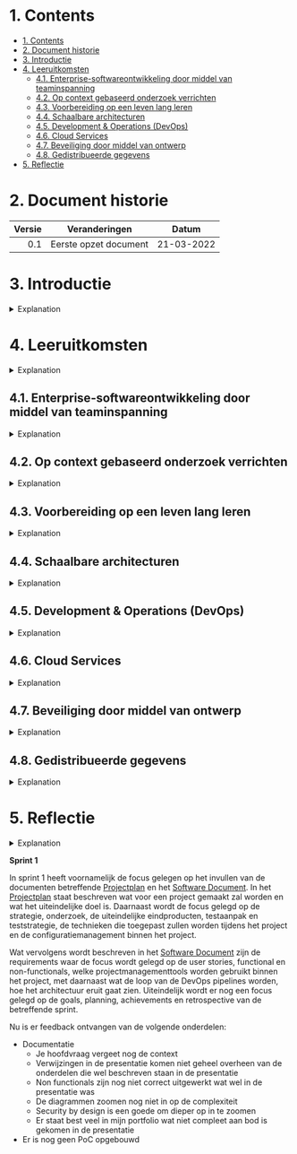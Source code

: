# 1. Contents
- [1. Contents](#1-contents)
- [2. Document historie](#2-document-historie)
- [3. Introductie](#3-introductie)
- [4. Leeruitkomsten](#4-leeruitkomsten)
  - [4.1. Enterprise-softwareontwikkeling door middel van teaminspanning](#41-enterprise-softwareontwikkeling-door-middel-van-teaminspanning)
  - [4.2. Op context gebaseerd onderzoek verrichten](#42-op-context-gebaseerd-onderzoek-verrichten)
  - [4.3. Voorbereiding op een leven lang leren](#43-voorbereiding-op-een-leven-lang-leren)
  - [4.4. Schaalbare architecturen](#44-schaalbare-architecturen)
  - [4.5. Development & Operations (DevOps)](#45-development--operations-devops)
  - [4.6. Cloud Services](#46-cloud-services)
  - [4.7. Beveiliging door middel van ontwerp](#47-beveiliging-door-middel-van-ontwerp)
  - [4.8. Gedistribueerde gegevens](#48-gedistribueerde-gegevens)
- [5. Reflectie](#5-reflectie)

# 2. Document historie

| Versie | Veranderingen         | Datum      |
| -----: | --------------------- | ---------- |
|    0.1 | Eerste opzet document | 21-03-2022 |

# 3. Introductie

<details>
  <summary>Explanation</summary>
  
> Uitleg document, leeswijzer, …

*Deze leeswijzer begeleid de lezer door de inhoud van je portfolio en geeft daarbij een beeld waar je op een bepaald moment in het semester staat met betrekking tot je leeruitkomsten.*

*Het portfolio is de verzameling van alle deelresultaten die je bereikt hebt op een bepaald moment (snapshot) in het semester. Dit snapshot wordt gemaakt aan het einde van een sprint. Waarbij je voor elke leeruitkomst beschrijft op welk niveau je staat. Daarnaast beschrijf je in de evaluatie van elke sprint, wat de stappen zijn die je gaat nemen om naar een volgend niveau te komen.*

*Aan het einde van het semester bevat je portfolio deelresultaten die voor alle leeruitkomsten demonstreert, dat je op een “proficient” niveau hebt gepresteerd. Je sluit op dat moment ook af met een conclusie, die reflecteer op hoe je semester is verlopen.*

*Deelresultaten zijn alle producten die jij gerealiseerd hebt voor het individuele en proftaak project: Je kunt daarbij denken aan: Code, documenten, snapshots, projecten van gevolgde tutorials, interviews, etcetera.
Het portfolio en je leeswijzer zijn groeiende tijdens het semester.*

> Uitleg gezamenlijk project

> Uitleg individueel project

> Uitleg over je startkennis, ervaring, interesses en wat je dit semester graag zou willen leren en bereiken

</details>

# 4. Leeruitkomsten

<details>
  <summary>Explanation</summary>

*(ontwikkelschaal) Geef aan waar jij denkt te staan op de ontwikkelschaal, op basis van de feedback van je docenten.*

*(onderbouwing) Beschrijf voor de lezer voor elke leeruitkomst wat je de afgelopen sprint gerealiseerd hebt en waarom dit bijdraagt aan de leeruitkomst. Onderbouw de waarom met feedback van je technisch docenten.*

*Het portfolio groeit met inhoud, soms zal bepaalde inhoud niet meer relevant zijn. Beschrijf elke sprint vanuit de huidige status van je portfolio.  Je gebruikt hyperlinks om de lezer direct naar materiaal in je portfolio door te verwijzen.*

*(Reflectie op voortgang) geef je aan waar je nu staat en wat je docenten als feedback hebben gegeven om verder te groeien op de ontwikkelschaal.*

</details>

## 4.1. Enterprise-softwareontwikkeling door middel van teaminspanning

<details>
  <summary>Explanation</summary>

> Uitleg leeruitkomst

**Ontwikkelschaal (undefined, orienting, beginning, proficient, advanced)**

|   ID | Beschrijving | Type                | Niveau    |
| ---: | ------------ | ------------------- | --------- |
|  1.1 | Sprint 0     | Groepsproject       | orienting |
|  1.2 | Sprint 1     | Individueel project | orienting |

**Onderbouwing**

*1.1: Sprint 0*

*Bijvoorbeeld: In de afgelopen sprint is een eerste architectuur gerealiseerd op basis van analyse van de wensen van de klant. Deze wensen zijn verkregen door middel van interviews en eventstorming . Met deze resultaten laten we als team zien, dat we op een professionele manier de requirements via een backlog in kaart brengen.*

*1.2: Sprint 1*

*In het individueel project heb ik bla bla bla.*

**Reflectie op voortgang**

*1:1: Sprint 0*

*Mijn semester coach gaf aan (link naar feedback) dat we als groep een duidelijke scrum proces moeten toepassen. We zijn nog niet goed in staat om inzicht te geven in de burndown. Daarvoor is een strakkere storypoint planning en remainng storypoint schatting per stand-up nodig. Als het proces overtuigend hebben neergezet, gaan we op de ontwikkelschaal naar ‘beginning’*

</details>

## 4.2. Op context gebaseerd onderzoek verrichten

<details>
  <summary>Explanation</summary>

> Uitleg leeruitkomst

**Ontwikkelschaal**

|   ID | Beschrijving | Type                | Niveau    |
| ---: | ------------ | ------------------- | --------- |
|  1.1 | Sprint 0     | Groepsproject       | orienting |

**Reflectie op voortgang**

*1.1: Sprint 0*

</details>

## 4.3. Voorbereiding op een leven lang leren

<details>
  <summary>Explanation</summary>

> Uitleg leeruitkomst

**Ontwikkelschaal**

|   ID | Beschrijving | Type                | Niveau    |
| ---: | ------------ | ------------------- | --------- |
|  1.1 | Sprint 0     | Groepsproject       | Beginnend |

**Onderbouwing**

*1.1: Sprint 0*


**Reflectie op voortgang**

*1.1: Sprint 0*

</details>

## 4.4. Schaalbare architecturen

<details>
  <summary>Explanation</summary>

> Uitleg leeruitkomst

**Ontwikkelschaal**

|   ID | Beschrijving | Type                | Niveau    |
| ---: | ------------ | ------------------- | --------- |
|  1.1 | Sprint 0     | Groepsproject       | Beginnend |

**Onderbouwing**

*1.1: Sprint 0*


**Reflectie op voortgang**

*1.1: Sprint 0*

</details>

## 4.5. Development & Operations (DevOps)

<details>
  <summary>Explanation</summary>

> Uitleg leeruitkomst

**Ontwikkelschaal**

|   ID | Beschrijving | Type                | Niveau    |
| ---: | ------------ | ------------------- | --------- |
|  1.1 | Sprint 0     | Groepsproject       | Beginnend |

**Onderbouwing**

*1.1: Sprint 0*


**Reflectie op voortgang**

*1.1: Sprint 0*

</details>

## 4.6. Cloud Services

<details>
  <summary>Explanation</summary>

> Uitleg leeruitkomst

**Ontwikkelschaal**

|   ID | Beschrijving | Type                | Niveau    |
| ---: | ------------ | ------------------- | --------- |
|  1.1 | Sprint 0     | Groepsproject       | Beginnend |

**Onderbouwing**

*1.1: Sprint 0*


**Reflectie op voortgang**

*1.1: Sprint 0*

</details>

## 4.7. Beveiliging door middel van ontwerp

<details>
  <summary>Explanation</summary>

> Uitleg leeruitkomst

**Ontwikkelschaal**

|   ID | Beschrijving | Type                | Niveau    |
| ---: | ------------ | ------------------- | --------- |
|  1.1 | Sprint 0     | Groepsproject       | Beginnend |

**Onderbouwing**

*1.1: Sprint 0*


**Reflectie op voortgang**

*1.1: Sprint 0*

</details>

## 4.8. Gedistribueerde gegevens

<details>
  <summary>Explanation</summary>

> Uitleg leeruitkomst

**Ontwikkelschaal**

|   ID | Beschrijving | Type                | Niveau    |
| ---: | ------------ | ------------------- | --------- |
|  1.1 | Sprint 0     | Groepsproject       | Beginnend |

**Onderbouwing**

*1.1: Sprint 0*


**Reflectie op voortgang**

*1.1: Sprint 0*

</details>


# 5. Reflectie 

<details>
  <summary>Explanation</summary>

*Reflecteer hier per sprint op je (studieproces).*

*Waar loop je vast, wat gaat er goed, waar is hulp nodig. Hier gaat het dus niet over de inhoud, die heb je bij de leeruitkomsten beschreven.*

**Sprint 1**

**Sprint 2**

**Sprint 3**

**Sprint 4**

**Sprint 5**

</details>

**Sprint 1**

In sprint 1 heeft voornamelijk de focus gelegen op het invullen van de documenten betreffende [Projectplan](analyse/PROJECTPLAN.md) en het [Software Document](analyse/SOFTWARE%20DOCUMENT.md). In het [Projectplan](analyse/PROJECTPLAN.md) staat beschreven wat voor een project gemaakt zal worden en wat het uiteindelijke doel is. Daarnaast wordt de focus gelegd op de strategie, onderzoek, de uiteindelijke eindproducten, testaanpak en teststrategie, de technieken die toegepast zullen worden tijdens het project en de configuratiemanagement binnen het project.

Wat vervolgens wordt beschreven in het [Software Document](analyse/SOFTWARE%20DOCUMENT.md) zijn de requirements waar de focus wordt gelegd op de user stories, functional en non-functionals, welke projectmanagementtools worden gebruikt binnen het project, met daarnaast wat de loop van de DevOps pipelines worden, hoe het architectuur eruit gaat zien. Uiteindelijk wordt er nog een focus gelegd op de goals, planning, achievements en retrospective van de betreffende sprint.

Nu is er feedback ontvangen van de volgende onderdelen:
- Documentatie
  - Je hoofdvraag vergeet nog de context
  - Verwijzingen in de presentatie komen niet geheel overheen van de onderdelen die wel beschreven staan in de presentatie
  - Non functionals zijn nog niet correct uitgewerkt wat wel in de presentatie was
  - De diagrammen zoomen nog niet in op de complexiteit
  - Security by design is een goede om dieper op in te zoomen
  - Er staat best veel in mijn portfolio wat niet compleet aan bod is gekomen in de presentatie
- Er is nog geen PoC opgebouwd